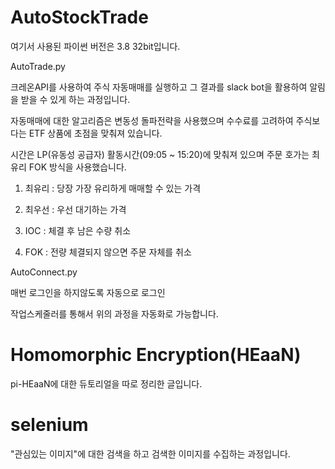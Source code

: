 # AutoStockTrade
여기서 사용된 파이썬 버전은 3.8 32bit입니다.

AutoTrade.py

크레온API를 사용하여 주식 자동매매를 실행하고 그 결과를 slack bot을 활용하여 알림을 받을 수 있게 하는 과정입니다.

자동매매에 대한 알고리즘은 변동성 돌파전략을 사용했으며 수수료를 고려하여 주식보다는 ETF 상품에 초점을 맞춰져 있습니다.

시간은 LP(유동성 공급자) 활동시간(09:05 ~ 15:20)에 맞춰져 있으며 주문 호가는 최유리 FOK 방식을 사용했습니다.

1. 최유리 : 당장 가장 유리하게 매매할 수 있는 가격

2. 최우선 : 우선 대기하는 가격

3. IOC : 체결 후 남은 수량 취소

4. FOK : 전량 체결되지 않으면 주문 자체를 취소

AutoConnect.py

매번 로그인을 하지않도록 자동으로 로그인

작업스케줄러를 통해서 위의 과정을 자동화로 가능합니다.

# Homomorphic Encryption(HEaaN)
pi-HEaaN에 대한 듀토리얼을 따로 정리한 글입니다.

# selenium
"관심있는 이미지"에 대한 검색을 하고 검색한 이미지를 수집하는 과정입니다. 

